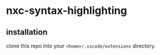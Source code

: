 # nxc-syntax-highlighting

## installation

clone this repo into your `<home>/.vscode/extensions` directory.
